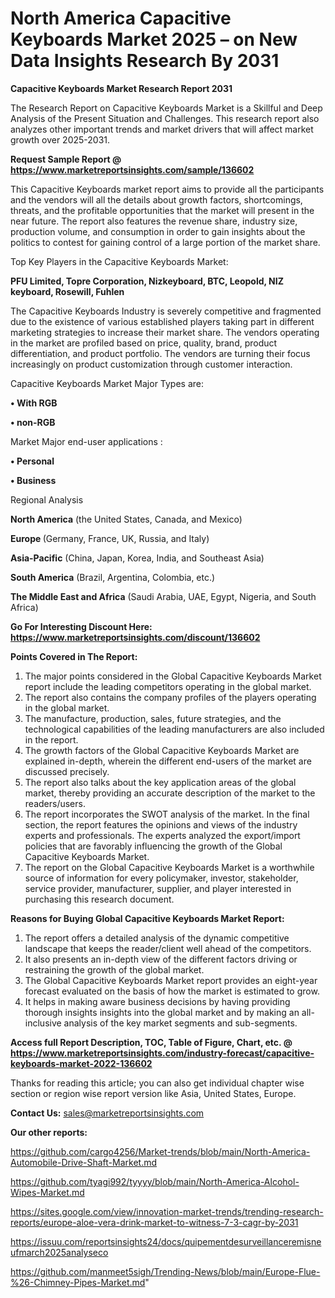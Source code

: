 # North America Capacitive Keyboards Market 2025 – on New Data Insights Research By 2031

<strong>Capacitive Keyboards Market Research Report 2031</strong>

The Research Report on Capacitive Keyboards Market is a Skillful and Deep Analysis of the Present Situation and Challenges. This research report also analyzes other important trends and market drivers that will affect market growth over 2025-2031.

<strong>Request Sample Report @ <a href=https://www.marketreportsinsights.com/sample/136602>https://www.marketreportsinsights.com/sample/136602</a></strong>

This Capacitive Keyboards market report aims to provide all the participants and the vendors will all the details about growth factors, shortcomings, threats, and the profitable opportunities that the market will present in the near future. The report also features the revenue share, industry size, production volume, and consumption in order to gain insights about the politics to contest for gaining control of a large portion of the market share.

Top Key Players in the Capacitive Keyboards Market:

<strong>PFU Limited, Topre Corporation, Nizkeyboard, BTC, Leopold, NIZ keyboard, Rosewill, Fuhlen</strong>

The Capacitive Keyboards Industry is severely competitive and fragmented due to the existence of various established players taking part in different marketing strategies to increase their market share. The vendors operating in the market are profiled based on price, quality, brand, product differentiation, and product portfolio. The vendors are turning their focus increasingly on product customization through customer interaction.

Capacitive Keyboards Market Major Types are:

<strong>• With RGB

• non-RGB</strong>

Market Major end-user applications :

<strong>• Personal

• Business</strong>

Regional Analysis

</u><strong><b>North America</b></strong> (the United States, Canada, and Mexico)

<strong><b>Europe </b></strong>(Germany, France, UK, Russia, and Italy)

<strong><b>Asia-Pacific</b></strong> (China, Japan, Korea, India, and Southeast Asia)

<strong><b>South America</b></strong> (Brazil, Argentina, Colombia, etc.)

<strong><b>The Middle East and Africa</b></strong> (Saudi Arabia, UAE, Egypt, Nigeria, and South Africa)

<strong>Go For Interesting Discount Here: <a href=https://www.marketreportsinsights.com/discount/136602>https://www.marketreportsinsights.com/discount/136602</a></strong>

<strong>Points Covered in The Report:</strong>
<ol>
  <li>The major points considered in the Global Capacitive Keyboards Market report include the leading competitors operating in the global market.</li>
  <li>The report also contains the company profiles of the players operating in the global market.</li>
  <li>The manufacture, production, sales, future strategies, and the technological capabilities of the leading manufacturers are also included in the report.</li>
  <li>The growth factors of the Global Capacitive Keyboards Market are explained in-depth, wherein the different end-users of the market are discussed precisely.</li>
  <li>The report also talks about the key application areas of the global market, thereby providing an accurate description of the market to the readers/users.</li>
  <li>The report incorporates the SWOT analysis of the market. In the final section, the report features the opinions and views of the industry experts and professionals. The experts analyzed the export/import policies that are favorably influencing the growth of the Global Capacitive Keyboards Market.</li>
  <li>The report on the Global Capacitive Keyboards Market is a worthwhile source of information for every policymaker, investor, stakeholder, service provider, manufacturer, supplier, and player interested in purchasing this research document.</li>
</ol>
<strong>Reasons for Buying Global Capacitive Keyboards Market Report:</strong>

<ol>
  <li>The report offers a detailed analysis of the dynamic competitive landscape that keeps the reader/client well ahead of the competitors.</li>
  <li>It also presents an in-depth view of the different factors driving or restraining the growth of the global market.</li>
  <li>The Global Capacitive Keyboards Market report provides an eight-year forecast evaluated on the basis of how the market is estimated to grow.</li>
  <li>It helps in making aware business decisions by having providing thorough insights insights into the global market and by making an all-inclusive analysis of the key market segments and sub-segments.</li>
</ol>
<strong>Access full Report Description, TOC, Table of Figure, Chart, etc. @ <a href=https://www.marketreportsinsights.com/industry-forecast/capacitive-keyboards-market-2022-136602>https://www.marketreportsinsights.com/industry-forecast/capacitive-keyboards-market-2022-136602</a></strong>


Thanks for reading this article; you can also get individual chapter wise section or region wise report version like Asia, United States, Europe.

<strong>Contact Us:</strong>
sales@marketreportsinsights.com

<strong>Our other reports:</strong>

<a href=https://github.com/cargo4256/Market-trends/blob/main/North-America-Automobile-Drive-Shaft-Market.md>https://github.com/cargo4256/Market-trends/blob/main/North-America-Automobile-Drive-Shaft-Market.md</a>

<a href=https://github.com/tyagi992/tyyyy/blob/main/North-America-Alcohol-Wipes-Market.md>https://github.com/tyagi992/tyyyy/blob/main/North-America-Alcohol-Wipes-Market.md</a>

<a href=https://sites.google.com/view/innovation-market-trends/trending-research-reports/europe-aloe-vera-drink-market-to-witness-7-3-cagr-by-2031>https://sites.google.com/view/innovation-market-trends/trending-research-reports/europe-aloe-vera-drink-market-to-witness-7-3-cagr-by-2031</a>

<a href=https://issuu.com/reportsinsights24/docs/quipementdesurveillanceremisneufmarch2025analyseco>https://issuu.com/reportsinsights24/docs/quipementdesurveillanceremisneufmarch2025analyseco</a>

<a href=https://github.com/manmeet5sigh/Trending-News/blob/main/Europe-Flue-%26-Chimney-Pipes-Market.md>https://github.com/manmeet5sigh/Trending-News/blob/main/Europe-Flue-%26-Chimney-Pipes-Market.md</a>"
